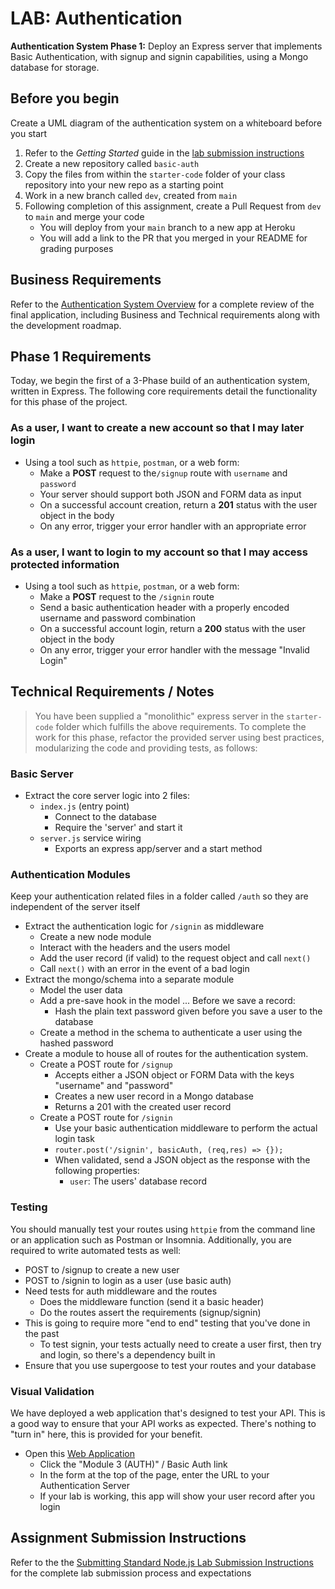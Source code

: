 # LAB: Authentication

**Authentication System Phase 1:** Deploy an Express server that implements Basic Authentication, with signup and signin capabilities, using a Mongo database for storage.

## Before you begin

Create a UML diagram of the authentication system on a whiteboard before you start

1. Refer to the *Getting Started* guide  in the [lab submission instructions](../../../reference/submission-instructions/labs/README.md)
1. Create a new repository called `basic-auth`
1. Copy the files from within the `starter-code` folder of your class repository into your new repo as a starting point
1. Work in a new branch called `dev`, created from `main`
1. Following completion of this assignment, create a Pull Request from `dev` to `main` and merge your code
   - You will deploy from your `main` branch to a new app at Heroku
   - You will add a link to the PR that you merged in your README for grading purposes

## Business Requirements

Refer to the [Authentication System Overview](../../apps-and-libraries/auth-server/README.md) for a complete review of the final application, including Business and Technical requirements along with the development roadmap.

## Phase 1 Requirements

Today, we begin the first of a 3-Phase build of an authentication system, written in Express. The following core requirements detail the functionality for this phase of the project.

### As a user, I want to create a new account so that I may later login

- Using a tool such as `httpie`, `postman`, or a web form:
  - Make a **POST** request to the`/signup` route with `username` and `password`
  - Your server should support both JSON and FORM data as input
  - On a successful account creation, return a **201** status with the user object in the body
  - On any error, trigger your error handler with an appropriate error

### As a user, I want to login to my account so that I may access protected information

- Using a tool such as `httpie`, `postman`, or a web form:
  - Make a **POST** request to the `/signin` route
  - Send a basic authentication header with a properly encoded username and password combination
  - On a successful account login, return a **200** status with the user object in the body
  - On any error, trigger your error handler with the message "Invalid Login"

## Technical Requirements / Notes

> You have been supplied a "monolithic" express server in the `starter-code` folder which fulfills the above requirements. To complete the work for this phase, refactor the provided server using best practices, modularizing the code and providing tests, as follows:

### Basic Server

- Extract the core server logic into 2 files:
  - `index.js` (entry point)
    - Connect to the database
    - Require the 'server' and start it
  - `server.js` service wiring
    - Exports an express app/server and a start method

### Authentication Modules

Keep your authentication related files in a folder called `/auth` so they are independent of the server itself

- Extract the authentication logic for `/signin` as middleware
  - Create a new node module
  - Interact with the headers and the users model
  - Add the user record (if valid) to the request object and call `next()`
  - Call `next()` with an error in the event of a bad login
- Extract the mongo/schema into a separate module
  - Model the user data
  - Add a pre-save hook in the model ... Before we save a record:
    - Hash the plain text password given before you save a user to the database
  - Create a method in the schema to authenticate a user using the hashed password
- Create a module to house all of routes for the authentication system.
  - Create a POST route for `/signup`
    - Accepts either a JSON object or FORM Data with the keys "username" and "password"
    - Creates a new user record in a Mongo database
    - Returns a 201 with the created user record
  - Create a POST route for `/signin`
    - Use your basic authentication middleware to perform the actual login task
    - `router.post('/signin', basicAuth, (req,res) => {});`
    - When validated, send a JSON object as the response with the following properties:
      - `user`: The users' database record

### Testing

You should manually test your routes using `httpie` from the command line or an application such as Postman or Insomnia.
Additionally, you are required to write automated tests as well:

- POST to /signup to create a new user
- POST to /signin to login as a user (use basic auth)
- Need tests for auth middleware and the routes
  - Does the middleware function (send it a basic header)
  - Do the routes assert the requirements (signup/signin)
- This is going to require more "end to end" testing that you've done in the past
  - To test signin, your tests actually need to create a user first, then try and login, so there's a dependency built in
- Ensure that you use supergoose to test your routes and your database

### Visual Validation

We have deployed a web application that's designed to test your API. This is a good way to ensure that your API works as expected. There's nothing to "turn in" here, this is provided for your benefit.

- Open this [Web Application](https://javascript-401.netlify.app/)
  - Click the "Module 3 (AUTH)" / Basic Auth link
  - In the form at the top of the page, enter the URL to your Authentication Server
  - If your lab is working, this app will show your user record after you login

## Assignment Submission Instructions

Refer to the the [Submitting Standard Node.js Lab Submission Instructions](../../../reference/submission-instructions/labs/node-apps.md) for the complete lab submission process and expectations

